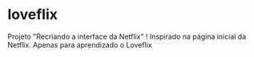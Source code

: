 # loveflix
Projeto "Recriando a interface da Netflix" !  Inspirado na página inicial da Netflix. Apenas para aprendizado o Loveflix
